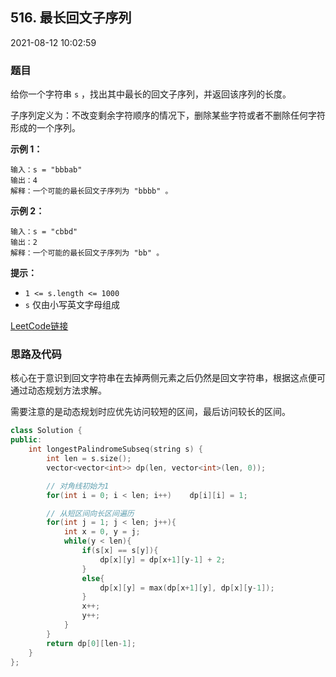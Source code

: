 ## 516. 最长回文子序列

2021-08-12 10:02:59

### 题目

给你一个字符串 ``s`` ，找出其中最长的回文子序列，并返回该序列的长度。

子序列定义为：不改变剩余字符顺序的情况下，删除某些字符或者不删除任何字符形成的一个序列。

 

**示例 1：**

```
输入：s = "bbbab"
输出：4
解释：一个可能的最长回文子序列为 "bbbb" 。
```

**示例 2：**

```
输入：s = "cbbd"
输出：2
解释：一个可能的最长回文子序列为 "bb" 。
```

 

**提示：**


- ``1 <= s.length <= 1000``
- ``s`` 仅由小写英文字母组成



[LeetCode链接](https://leetcode-cn.com/problems/longest-palindromic-subsequence/)

### 思路及代码

核心在于意识到回文字符串在去掉两侧元素之后仍然是回文字符串，根据这点便可通过动态规划方法求解。

需要注意的是动态规划时应优先访问较短的区间，最后访问较长的区间。

```cpp
class Solution {
public:
    int longestPalindromeSubseq(string s) {
        int len = s.size();
        vector<vector<int>> dp(len, vector<int>(len, 0));

        // 对角线初始为1
        for(int i = 0; i < len; i++)    dp[i][i] = 1;

        // 从短区间向长区间遍历
        for(int j = 1; j < len; j++){
            int x = 0, y = j;
            while(y < len){
                if(s[x] == s[y]){
                    dp[x][y] = dp[x+1][y-1] + 2;
                }
                else{
                    dp[x][y] = max(dp[x+1][y], dp[x][y-1]);
                }
                x++;
                y++;
            }
        }
        return dp[0][len-1];
    }
};
```
